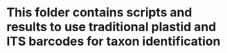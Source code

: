 # This folder contains scripts and results to use traditional plastid and ITS barcodes for taxon identification
